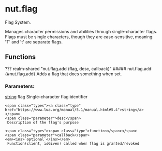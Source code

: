 # nut.flag
Flag System.

Manages character permissions and abilities through single-character flags. Flags must be single characters, though they are case-sensitive, meaning 'T' and 't' are separate flags.
## Functions
??? realm-shared "<a id=nut.flag.add></a>nut.flag.add (flag, desc, callback)"
    ##### nut.flag.add {#nut.flag.add}
    Adds a flag that does something when set.
    <h3>Parameters:</h3>
    <span class="types"><a class="type" href="https://www.lua.org/manual/5.1/manual.html#5.4">string</a></span>
    <span class="parameter">flag</span>
     Single-character flag identifier

    <span class="types"><a class="type" href="https://www.lua.org/manual/5.1/manual.html#5.4">string</a></span>
    <span class="parameter">desc</span>
     Description of the flag's purpose

    <span class="types"><span class="type">function</span></span>
    <span class="parameter">callback</span>
    <em><ins>`optional`</ins></em>
     Function(client, isGiven) called when flag is granted/revoked



